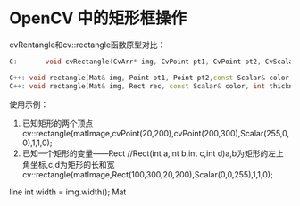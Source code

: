 # OpenCV 中的矩形框操作


cvRentangle和cv::rectangle函数原型对比：

```cpp
C:       void cvRectangle(CvArr* img, CvPoint pt1, CvPoint pt2, CvScalar color, int thickness=1, int line_type=8, int shift=0 )

C++: void rectangle(Mat& img, Point pt1, Point pt2,const Scalar& color, int thickness=1, int lineType=8, int shift=0)
C++: void rectangle(Mat& img, Rect rec, const Scalar& color, int thickness=1, int lineType=8, int shift=0 )
```

使用示例：

1. 已知矩形的两个顶点
cv::rectangle(matImage,cvPoint(20,200),cvPoint(200,300),Scalar(255,0,0),1,1,0);  
2. 已知一个矩形的变量——Rect
//Rect(int a,int b,int c,int d)a,b为矩形的左上角坐标,c,d为矩形的长和宽  
cv::rectangle(matImage,Rect(100,300,20,200),Scalar(0,0,255),1,1,0); 

line
int width = img.width();
Mat